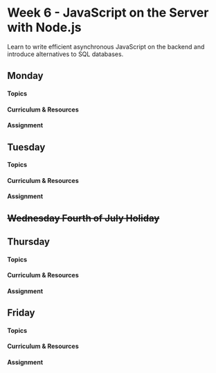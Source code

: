 # Week 6 - JavaScript on the Server with Node.js

Learn to write efficient asynchronous JavaScript on the backend and introduce alternatives to SQL databases.

## Monday

#### Topics

#### Curriculum & Resources

#### Assignment

## Tuesday

#### Topics

#### Curriculum & Resources

#### Assignment

## ~~Wednesday Fourth of July Holiday~~

## Thursday

#### Topics

#### Curriculum & Resources

#### Assignment

## Friday

#### Topics

#### Curriculum & Resources

#### Assignment

